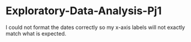 # Exploratory-Data-Analysis-Pj1

I could not format the dates correctly so my x-axis labels will not exactly match what is expected.
